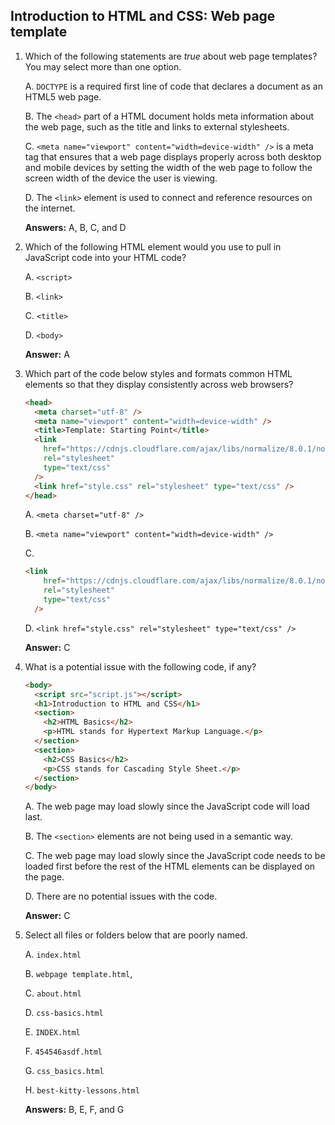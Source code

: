 ## Introduction to HTML and CSS: Web page template

1. Which of the following statements are _true_ about web page templates? You may select more than one option.

    A. `DOCTYPE` is a required first line of code that declares a document as an HTML5 web page.

    B. The `<head>` part of a HTML document holds meta information about the web page, such as the title and links to external stylesheets.

    C. `<meta name="viewport" content="width=device-width" />` is a meta tag that ensures that a web page displays properly across both desktop and mobile devices by setting the width of the web page to follow the screen width of the device the user is viewing.

    D. The `<link>` element is used to connect and reference resources on the internet.

    **Answers:** A, B, C, and D

2. Which of the following HTML element would you use to pull in JavaScript code into your HTML code? 

    A. `<script>`

    B. `<link>`

    C. `<title>`

    D. `<body>`

    **Answer:** A

3. Which part of the code below styles and formats common HTML elements so that they display consistently across web browsers?

    ```html
    <head>
      <meta charset="utf-8" />
      <meta name="viewport" content="width=device-width" />
      <title>Template: Starting Point</title>
      <link
        href="https://cdnjs.cloudflare.com/ajax/libs/normalize/8.0.1/normalize.min.css"
        rel="stylesheet"
        type="text/css"
      />
      <link href="style.css" rel="stylesheet" type="text/css" />
    </head>

    ```

    A. `<meta charset="utf-8" />`

    B. `<meta name="viewport" content="width=device-width" />`

    C. 
      ```html
      <link
          href="https://cdnjs.cloudflare.com/ajax/libs/normalize/8.0.1/normalize.min.css"
          rel="stylesheet"
          type="text/css"
        />
      ```

    D. `<link href="style.css" rel="stylesheet" type="text/css" />`

    **Answer:** C

4. What is a potential issue with the following code, if any?

    ```html
    <body>
      <script src="script.js"></script>
      <h1>Introduction to HTML and CSS</h1>
      <section>
        <h2>HTML Basics</h2>
        <p>HTML stands for Hypertext Markup Language.</p>
      </section>
      <section>
        <h2>CSS Basics</h2>
        <p>CSS stands for Cascading Style Sheet.</p>
      </section>
    </body>
    ```

    A. The web page may load slowly since the JavaScript code will load last.

    B. The `<section>` elements are not being used in a semantic way.

    C. The web page may load slowly since the JavaScript code needs to be loaded first before the rest of the HTML elements can be displayed on the page. 

    D. There are no potential issues with the code.

    **Answer:** C

5. Select all files or folders below that are poorly named. 

    A. `index.html`

    B. `webpage template.html`, 

    C. `about.html`

    D. `css-basics.html`

    E. `INDEX.html` 

    F. `454546asdf.html`

    G. `css_basics.html`

    H. `best-kitty-lessons.html`

    **Answers:** B, E, F, and G
